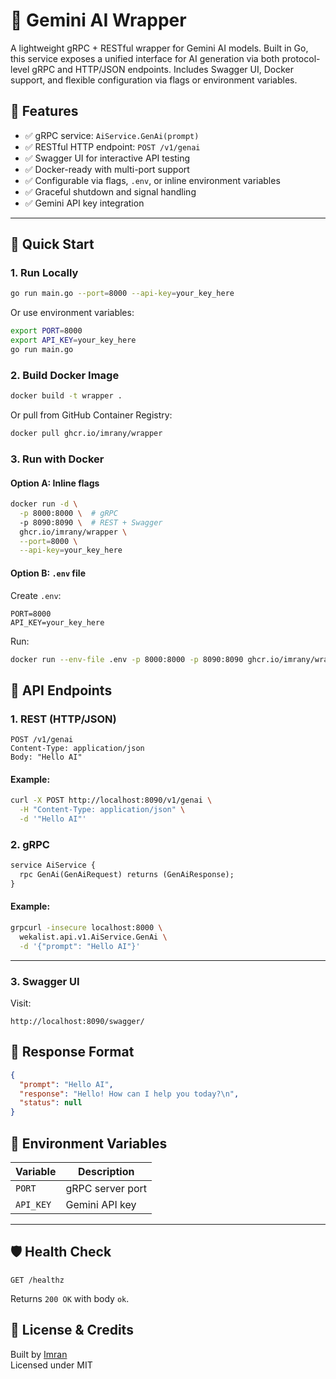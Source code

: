 # 🧠 Gemini AI Wrapper

A lightweight gRPC + RESTful wrapper for Gemini AI models. Built in Go, this service exposes a unified interface for AI generation via both protocol-level gRPC and HTTP/JSON endpoints. Includes Swagger UI, Docker support, and flexible configuration via flags or environment variables.


## 🚀 Features

- ✅ gRPC service: `AiService.GenAi(prompt)`
- ✅ RESTful HTTP endpoint: `POST /v1/genai`
- ✅ Swagger UI for interactive API testing
- ✅ Docker-ready with multi-port support
- ✅ Configurable via flags, `.env`, or inline environment variables
- ✅ Graceful shutdown and signal handling
- ✅ Gemini API key integration

---

## 🧪 Quick Start

### 1. **Run Locally**

```bash
go run main.go --port=8000 --api-key=your_key_here
```

Or use environment variables:

```bash
export PORT=8000
export API_KEY=your_key_here
go run main.go
```

### 2. **Build Docker Image**

```bash
docker build -t wrapper .
```

Or pull from GitHub Container Registry:

```bash
docker pull ghcr.io/imrany/wrapper
```

### 3. **Run with Docker**

#### Option A: Inline flags

```bash
docker run -d \
  -p 8000:8000 \  # gRPC
  -p 8090:8090 \  # REST + Swagger
  ghcr.io/imrany/wrapper \
  --port=8000 \
  --api-key=your_key_here
```

#### Option B: `.env` file

Create `.env`:
```env
PORT=8000
API_KEY=your_key_here
```

Run:
```bash
docker run --env-file .env -p 8000:8000 -p 8090:8090 ghcr.io/imrany/wrapper
```

## 📡 API Endpoints

### 1. **REST (HTTP/JSON)**

```http
POST /v1/genai
Content-Type: application/json
Body: "Hello AI"
```

#### Example:
```bash
curl -X POST http://localhost:8090/v1/genai \
  -H "Content-Type: application/json" \
  -d '"Hello AI"'
```

### 2. **gRPC**

```proto
service AiService {
  rpc GenAi(GenAiRequest) returns (GenAiResponse);
}
```

#### Example:
```bash
grpcurl -insecure localhost:8000 \
  wekalist.api.v1.AiService.GenAi \
  -d '{"prompt": "Hello AI"}'
```

---

### 3. **Swagger UI**

Visit:
```
http://localhost:8090/swagger/
```

## 🧠 Response Format

```json
{
  "prompt": "Hello AI",
  "response": "Hello! How can I help you today?\n",
  "status": null
}
```

## 🔐 Environment Variables

| Variable   | Description               |
|------------|---------------------------|
| `PORT`     | gRPC server port          |
| `API_KEY`  | Gemini API key            |

---

## 🛡️ Health Check

```http
GET /healthz
```

Returns `200 OK` with body `ok`.

## 🧠 License & Credits

Built by [Imran](https://github.com/imrany)  
Licensed under MIT